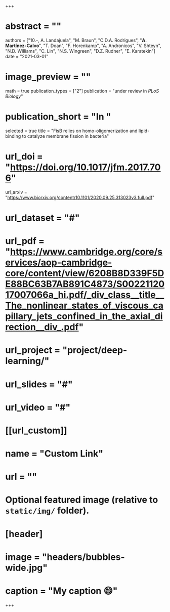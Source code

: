 +++

# abstract = ""
authors = ["10.-, A. Landajuela", "M. Braun", "C.D.A. Rodrigues", "**A. Martínez-Calvo**", "T. Doan", "F. Horenkamp", "A. Andronicos", "V. Shteyn", "N.D. Williams", "C. Lin", "N.S. Wingreen", "D.Z. Rudner", "E. Karatekin"]
date = "2021-03-01"
# image_preview = ""
math = true
publication_types = ["2"]
 publication = "under review in _PLoS Biology_"
# publication_short = "In "
selected = true
title = "FisB relies on homo-oligomerization and lipid-binding to catalyze membrane fission in bacteria"
# url_doi = "https://doi.org/10.1017/jfm.2017.706"
 url_arxiv = "https://www.biorxiv.org/content/10.1101/2020.09.25.313023v3.full.pdf"
# url_dataset = "#"
# url_pdf = "https://www.cambridge.org/core/services/aop-cambridge-core/content/view/6208B8D339F5DE88BC63B7AB891C4873/S0022112017007066a_hi.pdf/_div_class__title__The_nonlinear_states_of_viscous_capillary_jets_confined_in_the_axial_direction__div_.pdf"
# url_project = "project/deep-learning/"
# url_slides = "#"
# url_video = "#"

# [[url_custom]]
 # name = "Custom Link"
 # url = ""

# Optional featured image (relative to `static/img/` folder).
# [header]
# image = "headers/bubbles-wide.jpg"
# caption = "My caption :smile:"

+++
